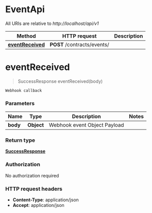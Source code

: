 # EventApi

All URIs are relative to *http://localhost/api/v1*

Method | HTTP request | Description
------------- | ------------- | -------------
[**eventReceived**](EventApi.md#eventReceived) | **POST** /contracts/events/ | 


<a name="eventReceived"></a>
# **eventReceived**
> SuccessResponse eventReceived(body)



    Webhook callback

### Parameters

Name | Type | Description  | Notes
------------- | ------------- | ------------- | -------------
 **body** | **Object**| Webhook event Object Payload |

### Return type

[**SuccessResponse**](../Models/SuccessResponse.md)

### Authorization

No authorization required

### HTTP request headers

- **Content-Type**: application/json
- **Accept**: application/json

